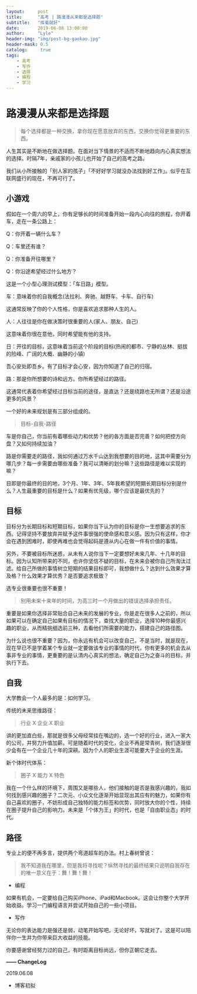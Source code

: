 ```yaml
---
layout:     post
title:      "高考 | 路漫漫从来都是选择题"
subtitle:   "挥毫就好"
date:       2019-06-08 13:00:00
author:     "Lyle"
header-img: "img/post-bg-gaokao.jpg"
header-mask: 0.5
catalog:     true
tags:
    - 高考
    - 写作
    - 选择
    - 编程
    - 学习
---
```


# 路漫漫从来都是选择题

> 每个选择都是一种交换，拿你现在愿意放弃的东西，交换你觉得更重要的东西。

人生其实是不断地在做选择题。在面对当下情景的不适而不断地趋向内心真实想法的选择。时隔7年，亲戚家的小孩儿也开始了自己的高考之路。

我们从小所接触的「别人家的孩子」「不好好学习就没办法找到好工作」。似乎在互联网盛行的现在，不再可行了。

## 小游戏

假如在一个周六的早上，你有足够长的时间准备开始一段内心向往的旅程，你开着车，走在一条公路上：

Q：你开着一辆什么车？

Q：车里还有谁？

Q：你准备开往哪里？

Q：你沿途希望经过什么地方？

这是一个小型心理测试模型：「车日路」模型。

车：意味着你的自我概念(法拉利、奔驰、越野车、卡车、自行车)

这通常反映了你的个人性格，你是喜欢追求那种人生的人。

人：人往往是你在做决策时很重要的人(家人、朋友、自己)

这意味着你很在意他，同时希望能有他的支持。

日：开往的目标，这意味着当前这个阶段的目标(热闹的都市、宁静的丛林、挺拔的险峰、广阔的大概、幽静的小镇)

吾心安处即吾乡。有了目标才会心安，因为你知道了自己的归宿。

路：那是你所想要的诗和远方。你所希望经过的路径。

这通常代表着你希望经过目标当前的途径，是直达？还是绕路也无所谓？还是沿途更多的风景？

一个好的未来规划是有三部分组成的。

> 目标-自我-路径

车是你自己，你当前有着哪些动力和优势？他的各方面是否完善？如何把控方向盘？又如何持续加油？

路是你需要走的路径，我如何通过万水千山达到我想要的目的地，这其中需要分为哪几步？每一步需要由哪些准备？我可以清晰的划分嘛？这些路径是难以实现的嘛？

目即是你最终的目的地，3个月、1年、3年、5年我希望的短期长期目标分别是什么？人生最重要的目标是什么？如果有优先级，哪个应该是最优先的？

## 目标

目标分为长期目标和短期目标，如果你当下认为你的目标是你一生想要追求的东西。记得坚持不要放弃并赋予这件事很强的使命感和意义感。因为只有这样，你才会在遇到困难时，即使再难也会觉得起码是遵从内心在做一件有价值的事情。

另外，不要被目标所迷惑，从未有人说你当下一定要想好未来几年、十几年的目标。因为认知所带来的不同，也许你坚信不疑的目标，在未来会被你自己所淘汰过滤。给自己所做的事情树立短期的结果目标即可，我想做什么？达到什么效果才算及格？什么效果才算优秀？是否要追求极致？

选专业很重要也很不重要！

> 别用未来十来年的时间，为高三时一个月做出的错误选择承担责任。

重要是如果你选择非常贴合自己未来的发展的专业，你是走在很多人之前的，所以如果可以在确定自己如果有目标的情况下，查找大量的职业，选择10种你最感兴趣的职业，从而精挑细选前三种，去看他们所需要的能力，搭建自己的路径图。

为什么说也很不重要？因为，你永远有机会可以改变自己，不是当时，就是现在，现在早已不是学着某个专业就一定要做该专业的事情的时代，你有更多的机会去从事非专业的事情，更重要的是认清内心真实的想法，确定自己为之奋斗的目标，并执行下去。

## 自我

大学教会一个人最多的是：如何学习。

传统的未来思维路径：

> 行业 X 企业 X 职业

讲的更加直白些，那就是很多父母经常挂在嘴边的，选一个好的行业，进入一家大的公司，并努力升值加薪。可是随着时代的变化，企业不再是常青树，我们逐渐很少会有在一个企业几十年的深耕。因为个人的职业生涯可能要大于企业的生涯。

新个体时代体系：

> 圈子 X 能力 X 特色

我在一个什么样的环境下，周围又是哪些人，他们接触的是否是我感兴趣的，我如何找到感兴趣的圈子？二次元、小众文化逐渐开始显现出其应有的魅力，如果你有自己喜欢的圈子，不妨形成自己独特的能力标签和优势，同时放大你的个性，持续在圈子提升自己的影响力。未来是「个体为王」的时代，也是「自由职业态」的时代。

## 路径

专业上的便不再多言，提供两个弯道超车的办法。村上春树曾说：

> 我不知道我在哪里，但是我将寻找呢？纵然寻找的最终结果只说明自我存在的唯一意义在于：舞！舞！舞！

- 编程

如果有机会，一定要给自己购买iPhone、iPad和Macbook。这会让你整个大学开始收益。学习一门编程语言并尝试开始自己的一些小项目。

- 写作

无论你的表达能力是强还是弱，动笔开始写吧。无论好坏，写就对了。这是可以陪伴你一生并为你带来巨大收益的技能。

你要感谢曾经努力过的自己，有时距离目标尚远，但你正朝它走去。

**—— ChangeLog**

2019.06.08

- 博客初拟